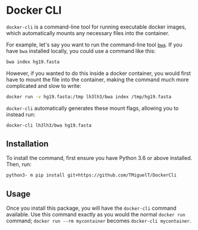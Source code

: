 # Docker CLI

`docker-cli` is a command-line tool for running executable docker images, which automatically mounts any necessary
files into the container.

For example, let's say you want to run the command-line tool [`bwa`](http://bio-bwa.sourceforge.net/). If you have
`bwa` installed locally, you could use a command like this:
```bash
bwa index hg19.fasta
```

However, if you wanted to do this inside a docker container, you would first have to mount the file into the container,
making the command much more complicated and slow to write:
```bash
docker run -v hg19.fasta:/tmp lh3lh3/bwa index /tmp/hg19.fasta
```
`docker-cli` automatically generates these mount flags, allowing you to instead run:

```bash
docker-cli lh3lh3/bwa hg19.fasta
```

## Installation
To install the command, first ensure you have Python 3.6 or above installed. Then, run:

```bash
python3- m pip install git+https://github.com/TMiguelT/DockerCli
```

## Usage
Once you install this package, you will have the `docker-cli` command available. Use this command exactly as you would
the normal `docker run` command; `docker run --rm mycontainer` becomes `docker-cli mycontainer`.